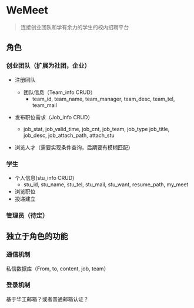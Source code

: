 # WeMeet

> 连接创业团队和学有余力的学生的校内招聘平台

## 角色
### 创业团队（扩展为社团，企业）
- 注册团队
  - 团队信息（Team_info CRUD）
    - team_id, team_name, team_manager, team_desc, team_tel, team_mail
- 发布职位需求（Job_info CRUD）
  - job_stat, job_valid_time, job_cnt, job_team, job_type
    job_title, job_desc, job_attach_path, attach_stu

- 浏览人才（需要实现条件查询，后期要有模糊匹配）

### 学生
 - 个人信息(stu_info CRUD)
   - stu_id, stu_name, stu_tel, stu_mail, stu_want, resume_path, my_meet
 - 浏览职位
 - 投递建立 

### 管理员（待定）

## 独立于角色的功能
### 通信机制
私信数据库（From, to, content, job, team）

### 登录机制
基于华工邮箱？或者普通邮箱认证？

